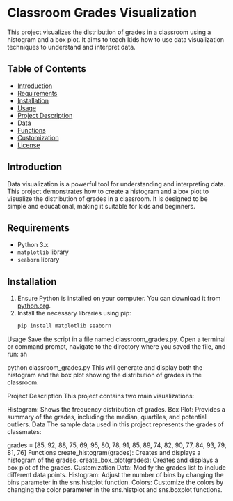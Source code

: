 # Classroom Grades Visualization

This project visualizes the distribution of grades in a classroom using a histogram and a box plot. It aims to teach kids how to use data visualization techniques to understand and interpret data.

## Table of Contents

- [Introduction](#introduction)
- [Requirements](#requirements)
- [Installation](#installation)
- [Usage](#usage)
- [Project Description](#project-description)
- [Data](#data)
- [Functions](#functions)
- [Customization](#customization)
- [License](#license)

## Introduction

Data visualization is a powerful tool for understanding and interpreting data. This project demonstrates how to create a histogram and a box plot to visualize the distribution of grades in a classroom. It is designed to be simple and educational, making it suitable for kids and beginners.

## Requirements

- Python 3.x
- `matplotlib` library
- `seaborn` library

## Installation

1. Ensure Python is installed on your computer. You can download it from [python.org](https://www.python.org/).
2. Install the necessary libraries using pip:
   ```sh
   pip install matplotlib seaborn
Usage
Save the script in a file named classroom_grades.py.
Open a terminal or command prompt, navigate to the directory where you saved the file, and run:
sh

python classroom_grades.py
This will generate and display both the histogram and the box plot showing the distribution of grades in the classroom.

Project Description
This project contains two main visualizations:

Histogram: Shows the frequency distribution of grades.
Box Plot: Provides a summary of the grades, including the median, quartiles, and potential outliers.
Data
The sample data used in this project represents the grades of classmates:


grades = [85, 92, 88, 75, 69, 95, 80, 78, 91, 85, 89, 74, 82, 90, 77, 84, 93, 79, 81, 76]
Functions
create_histogram(grades): Creates and displays a histogram of the grades.
create_box_plot(grades): Creates and displays a box plot of the grades.
Customization
Data: Modify the grades list to include different data points.
Histogram: Adjust the number of bins by changing the bins parameter in the sns.histplot function.
Colors: Customize the colors by changing the color parameter in the sns.histplot and sns.boxplot functions.